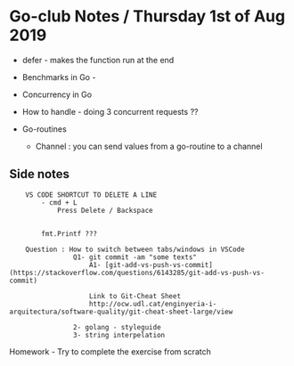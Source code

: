 # Go-club Notes / Thursday 1st of Aug 2019

- defer - makes the function run at the end

- Benchmarks in Go - 
- Concurrency in Go

- How to handle - doing 3 concurrent requests ??

- Go-routines 
	- Channel : you can send values from a go-routine to a channel



## Side notes
		VS CODE SHORTCUT TO DELETE A LINE
			- cmd + L 
				Press Delete / Backspace


			fmt.Printf ???

		Question : How to switch between tabs/windows in VSCode
					Q1- git commit -am "some texts"
						A1- [git-add-vs-push-vs-commit] (https://stackoverflow.com/questions/6143285/git-add-vs-push-vs-commit)

						Link to Git-Cheat Sheet
						http://ocw.udl.cat/enginyeria-i-arquitectura/software-quality/git-cheat-sheet-large/view

					2- golang - styleguide
					3- string interpelation


Homework - Try to complete the exercise from scratch